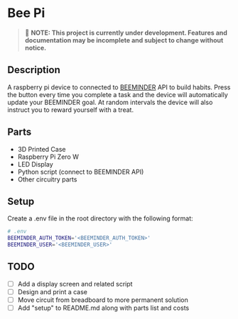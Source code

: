 # Bee Pi
> 🔧 **NOTE: This project is currently under development. Features and documentation may be incomplete and subject to change without notice.**


## Description
A raspberry pi device to connected to [BEEMINDER](www.beeminder.com) API to build habits. Press the button every time you complete a task and the device will automatically update your BEEMINDER goal. At random intervals the device will also instruct you to reward yourself with a treat.

## Parts
- 3D Printed Case
- Raspberry Pi Zero W
- LED Display
- Python script (connect to BEEMINDER API)
- Other circuitry parts

## Setup
Create a .env file in the root directory with the following format:
```bash
# .env
BEEMINDER_AUTH_TOKEN='<BEEMINDER_AUTH_TOKEN>'
BEEMINDER_USER='<BEEMINDER_USER>'
```

## TODO
- [ ] Add a display screen and related script
- [ ] Design and print a case
- [ ] Move circuit from breadboard to more permanent solution
- [ ] Add "setup" to README.md along with parts list and costs